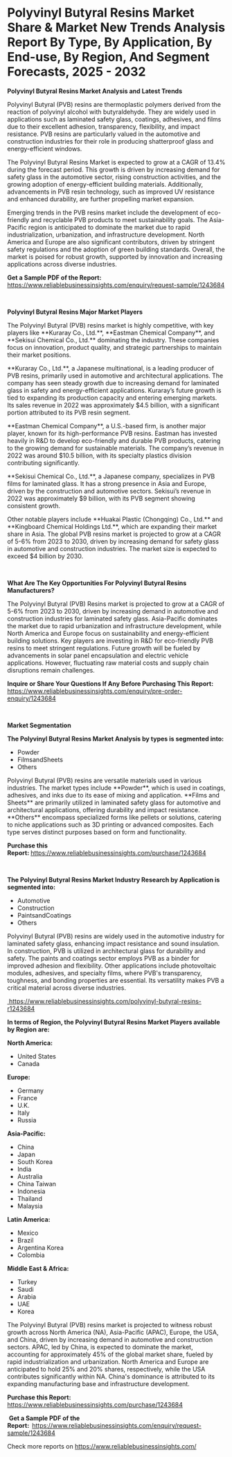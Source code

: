 <p><h1>Polyvinyl Butyral Resins Market Share & Market New Trends Analysis Report By Type, By Application, By End-use, By Region, And Segment Forecasts, 2025 - 2032</h1></p><p><strong>Polyvinyl Butyral Resins Market Analysis and Latest Trends</strong></p>
<p><p>Polyvinyl Butyral (PVB) resins are thermoplastic polymers derived from the reaction of polyvinyl alcohol with butyraldehyde. They are widely used in applications such as laminated safety glass, coatings, adhesives, and films due to their excellent adhesion, transparency, flexibility, and impact resistance. PVB resins are particularly valued in the automotive and construction industries for their role in producing shatterproof glass and energy-efficient windows.</p><p>The Polyvinyl Butyral Resins Market is expected to grow at a CAGR of 13.4% during the forecast period. This growth is driven by increasing demand for safety glass in the automotive sector, rising construction activities, and the growing adoption of energy-efficient building materials. Additionally, advancements in PVB resin technology, such as improved UV resistance and enhanced durability, are further propelling market expansion.</p><p>Emerging trends in the PVB resins market include the development of eco-friendly and recyclable PVB products to meet sustainability goals. The Asia-Pacific region is anticipated to dominate the market due to rapid industrialization, urbanization, and infrastructure development. North America and Europe are also significant contributors, driven by stringent safety regulations and the adoption of green building standards. Overall, the market is poised for robust growth, supported by innovation and increasing applications across diverse industries.</p></p>
<p><strong>Get a Sample PDF of the Report:&nbsp;</strong> <a href="https://www.reliablebusinessinsights.com/enquiry/request-sample/1243684?utm_campaign=2146&utm_medium=2&utm_source=Github&utm_content=ia&utm_term=25012025&utm_id=polyvinyl-butyral-resins">https://www.reliablebusinessinsights.com/enquiry/request-sample/1243684</a></p>
<p>&nbsp;</p>
<p><strong>Polyvinyl Butyral Resins Major Market Players</strong></p>
<p><p>The Polyvinyl Butyral (PVB) resins market is highly competitive, with key players like **Kuraray Co., Ltd.**, **Eastman Chemical Company**, and **Sekisui Chemical Co., Ltd.** dominating the industry. These companies focus on innovation, product quality, and strategic partnerships to maintain their market positions.</p><p>**Kuraray Co., Ltd.**, a Japanese multinational, is a leading producer of PVB resins, primarily used in automotive and architectural applications. The company has seen steady growth due to increasing demand for laminated glass in safety and energy-efficient applications. Kuraray’s future growth is tied to expanding its production capacity and entering emerging markets. Its sales revenue in 2022 was approximately $4.5 billion, with a significant portion attributed to its PVB resin segment.</p><p>**Eastman Chemical Company**, a U.S.-based firm, is another major player, known for its high-performance PVB resins. Eastman has invested heavily in R&D to develop eco-friendly and durable PVB products, catering to the growing demand for sustainable materials. The company’s revenue in 2022 was around $10.5 billion, with its specialty plastics division contributing significantly.</p><p>**Sekisui Chemical Co., Ltd.**, a Japanese company, specializes in PVB films for laminated glass. It has a strong presence in Asia and Europe, driven by the construction and automotive sectors. Sekisui’s revenue in 2022 was approximately $9 billion, with its PVB segment showing consistent growth.</p><p>Other notable players include **Huakai Plastic (Chongqing) Co., Ltd.** and **Kingboard Chemical Holdings Ltd.**, which are expanding their market share in Asia. The global PVB resins market is projected to grow at a CAGR of 5-6% from 2023 to 2030, driven by increasing demand for safety glass in automotive and construction industries. The market size is expected to exceed $4 billion by 2030.</p></p>
<p>&nbsp;</p>
<p><strong>What Are The Key Opportunities For Polyvinyl Butyral Resins Manufacturers?</strong></p>
<p><p>The Polyvinyl Butyral (PVB) Resins market is projected to grow at a CAGR of 5-6% from 2023 to 2030, driven by increasing demand in automotive and construction industries for laminated safety glass. Asia-Pacific dominates the market due to rapid urbanization and infrastructure development, while North America and Europe focus on sustainability and energy-efficient building solutions. Key players are investing in R&D for eco-friendly PVB resins to meet stringent regulations. Future growth will be fueled by advancements in solar panel encapsulation and electric vehicle applications. However, fluctuating raw material costs and supply chain disruptions remain challenges.</p></p>
<p><strong>Inquire or Share Your Questions If Any Before Purchasing This Report:</strong> <a href="https://www.reliablebusinessinsights.com/enquiry/pre-order-enquiry/1243684?utm_campaign=2146&utm_medium=2&utm_source=Github&utm_content=ia&utm_term=25012025&utm_id=polyvinyl-butyral-resins">https://www.reliablebusinessinsights.com/enquiry/pre-order-enquiry/1243684</a></p>
<p>&nbsp;</p>
<p><strong>Market Segmentation</strong></p>
<p><strong>The Polyvinyl Butyral Resins Market Analysis by types is segmented into:</strong></p>
<p><ul><li>Powder</li><li>FilmsandSheets</li><li>Others</li></ul></p>
<p><p>Polyvinyl Butyral (PVB) resins are versatile materials used in various industries. The market types include **Powder**, which is used in coatings, adhesives, and inks due to its ease of mixing and application. **Films and Sheets** are primarily utilized in laminated safety glass for automotive and architectural applications, offering durability and impact resistance. **Others** encompass specialized forms like pellets or solutions, catering to niche applications such as 3D printing or advanced composites. Each type serves distinct purposes based on form and functionality.</p></p>
<p><strong>Purchase this Report:&nbsp;</strong><a href="https://www.reliablebusinessinsights.com/purchase/1243684?utm_campaign=2146&utm_medium=2&utm_source=Github&utm_content=ia&utm_term=25012025&utm_id=polyvinyl-butyral-resins">https://www.reliablebusinessinsights.com/purchase/1243684</a></p>
<p>&nbsp;</p>
<p><strong>The Polyvinyl Butyral Resins Market Industry Research by Application is segmented into:</strong></p>
<p><ul><li>Automotive</li><li>Construction</li><li>PaintsandCoatings</li><li>Others</li></ul></p>
<p><p>Polyvinyl Butyral (PVB) resins are widely used in the automotive industry for laminated safety glass, enhancing impact resistance and sound insulation. In construction, PVB is utilized in architectural glass for durability and safety. The paints and coatings sector employs PVB as a binder for improved adhesion and flexibility. Other applications include photovoltaic modules, adhesives, and specialty films, where PVB's transparency, toughness, and bonding properties are essential. Its versatility makes PVB a critical material across diverse industries.</p></p>
<p><a href="https://www.reliablebusinessinsights.com/polyvinyl-butyral-resins-r1243684?utm_campaign=2146&utm_medium=2&utm_source=Github&utm_content=ia&utm_term=25012025&utm_id=polyvinyl-butyral-resins">&nbsp;https://www.reliablebusinessinsights.com/polyvinyl-butyral-resins-r1243684</a></p>
<p><strong>In terms of Region, the Polyvinyl Butyral Resins Market Players available by Region are:</strong></p>
<p>
    <p> <strong> North America: </strong>
        <ul>
            <li>United States</li>
            <li>Canada</li>
        </ul>
        </p> 
    <p> <strong> Europe: </strong>
        <ul>
            <li>Germany</li>
            <li>France</li>
            <li>U.K.</li>
            <li>Italy</li>
            <li>Russia</li>
        </ul>
        </p> 
    <p> <strong> Asia-Pacific: </strong>
        <ul>
            <li>China</li>
            <li>Japan</li>
            <li>South Korea</li>
            <li>India</li>
            <li>Australia</li>
            <li>China Taiwan</li>
            <li>Indonesia</li>
            <li>Thailand</li>
            <li>Malaysia</li>
        </ul>
        </p> 
    <p> <strong> Latin America: </strong>
        <ul>
            <li>Mexico</li>
            <li>Brazil</li>
            <li>Argentina Korea</li>
            <li>Colombia</li>
        </ul>
        </p> 
    <p> <strong> Middle East & Africa: </strong>
        <ul>
            <li>Turkey</li>
            <li>Saudi</li>
            <li>Arabia</li>
            <li>UAE</li>
            <li>Korea</li>
        </ul>
    </p>
    </p>
<p><p>The Polyvinyl Butyral (PVB) resins market is projected to witness robust growth across North America (NA), Asia-Pacific (APAC), Europe, the USA, and China, driven by increasing demand in automotive and construction sectors. APAC, led by China, is expected to dominate the market, accounting for approximately 45% of the global market share, fueled by rapid industrialization and urbanization. North America and Europe are anticipated to hold 25% and 20% shares, respectively, while the USA contributes significantly within NA. China's dominance is attributed to its expanding manufacturing base and infrastructure development.</p></p>
<p><strong>Purchase this Report: </strong><a href="https://www.reliablebusinessinsights.com/purchase/1243684?utm_campaign=2146&utm_medium=2&utm_source=Github&utm_content=ia&utm_term=25012025&utm_id=polyvinyl-butyral-resins">https://www.reliablebusinessinsights.com/purchase/1243684</a></p>
<p>&nbsp;<strong>Get a Sample PDF of the Report:&nbsp;&nbsp;</strong><a href="https://www.reliablebusinessinsights.com/enquiry/request-sample/1243684?utm_campaign=2146&utm_medium=2&utm_source=Github&utm_content=ia&utm_term=25012025&utm_id=polyvinyl-butyral-resins">https://www.reliablebusinessinsights.com/enquiry/request-sample/1243684</a></p>
<p><strong></strong></p>
<p>Check more reports on <a href="https://www.reliablebusinessinsights.com/?utm_campaign=2146&utm_medium=2&utm_source=Github&utm_content=ia&utm_term=25012025&utm_id=polyvinyl-butyral-resins">https://www.reliablebusinessinsights.com/</a></p>